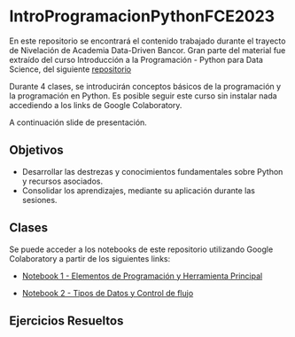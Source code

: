 # IntroProgramacionPythonFCE2023

En este repositorio se encontrará el contenido trabajado durante el trayecto de Nivelación de Academia Data-Driven Bancor.
Gran parte del material fue extraído del curso Introducción a la Programación - Python para Data Science, del siguiente [repositorio](https://github.com/lbiedma/IntroProgramacionFCEUNC) 

Durante 4 clases, se introducirán conceptos básicos de la programación y la programación en Python. Es posible seguir este curso sin instalar nada accediendo a los links de Google Colaboratory.

A continuación slide de presentación. 



## Objetivos

- Desarrollar las destrezas y conocimientos fundamentales sobre Python y recursos asociados.
- Consolidar los aprendizajes, mediante su aplicación durante las sesiones.

## Clases
Se puede acceder a los notebooks de este repositorio utilizando Google Colaboratory a partir de los siguientes links:

- [Notebook 1 - Elementos de Programación y Herramienta Principal](https://colab.research.google.com/github/martinezarraigadamaria/IntroProgramacionPythonFCE2023/blob/master/clases/IntroProgPython1.ipynb)

- [Notebook 2 - Tipos de Datos y Control de flujo](https://colab.research.google.com/github/martinezarraigadamaria/IntroProgramacionPythonFCE2023/blob/master/clases/IntroProgPython2.ipynb)


## Ejercicios Resueltos


